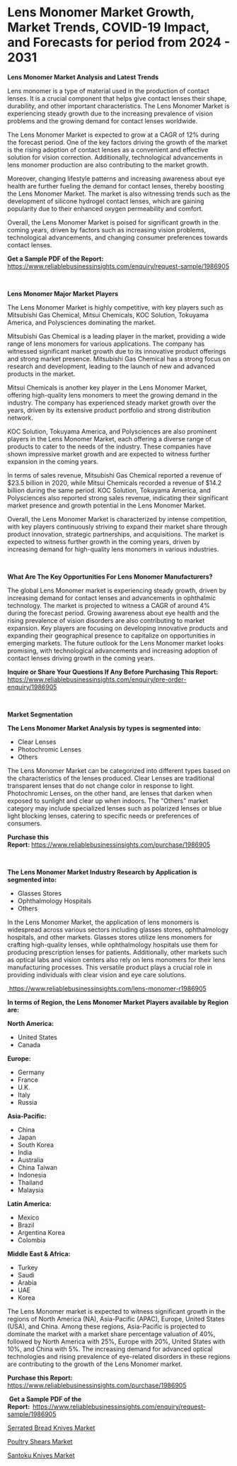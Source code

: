 <p><h1>Lens Monomer Market Growth, Market Trends, COVID-19 Impact, and Forecasts for period from 2024 - 2031</h1></p><p><strong>Lens Monomer Market Analysis and Latest Trends</strong></p>
<p><p>Lens monomer is a type of material used in the production of contact lenses. It is a crucial component that helps give contact lenses their shape, durability, and other important characteristics. The Lens Monomer Market is experiencing steady growth due to the increasing prevalence of vision problems and the growing demand for contact lenses worldwide.</p><p>The Lens Monomer Market is expected to grow at a CAGR of 12% during the forecast period. One of the key factors driving the growth of the market is the rising adoption of contact lenses as a convenient and effective solution for vision correction. Additionally, technological advancements in lens monomer production are also contributing to the market growth.</p><p>Moreover, changing lifestyle patterns and increasing awareness about eye health are further fueling the demand for contact lenses, thereby boosting the Lens Monomer Market. The market is also witnessing trends such as the development of silicone hydrogel contact lenses, which are gaining popularity due to their enhanced oxygen permeability and comfort.</p><p>Overall, the Lens Monomer Market is poised for significant growth in the coming years, driven by factors such as increasing vision problems, technological advancements, and changing consumer preferences towards contact lenses.</p></p>
<p><strong>Get a Sample PDF of the Report:&nbsp;</strong> <a href="https://www.reliablebusinessinsights.com/enquiry/request-sample/1986905">https://www.reliablebusinessinsights.com/enquiry/request-sample/1986905</a></p>
<p>&nbsp;</p>
<p><strong>Lens Monomer Major Market Players</strong></p>
<p><p>The Lens Monomer Market is highly competitive, with key players such as Mitsubishi Gas Chemical, Mitsui Chemicals, KOC Solution, Tokuyama America, and Polysciences dominating the market. </p><p>Mitsubishi Gas Chemical is a leading player in the market, providing a wide range of lens monomers for various applications. The company has witnessed significant market growth due to its innovative product offerings and strong market presence. Mitsubishi Gas Chemical has a strong focus on research and development, leading to the launch of new and advanced products in the market.</p><p>Mitsui Chemicals is another key player in the Lens Monomer Market, offering high-quality lens monomers to meet the growing demand in the industry. The company has experienced steady market growth over the years, driven by its extensive product portfolio and strong distribution network.</p><p>KOC Solution, Tokuyama America, and Polysciences are also prominent players in the Lens Monomer Market, each offering a diverse range of products to cater to the needs of the industry. These companies have shown impressive market growth and are expected to witness further expansion in the coming years.</p><p>In terms of sales revenue, Mitsubishi Gas Chemical reported a revenue of $23.5 billion in 2020, while Mitsui Chemicals recorded a revenue of $14.2 billion during the same period. KOC Solution, Tokuyama America, and Polysciences also reported strong sales revenue, indicating their significant market presence and growth potential in the Lens Monomer Market. </p><p>Overall, the Lens Monomer Market is characterized by intense competition, with key players continuously striving to expand their market share through product innovation, strategic partnerships, and acquisitions. The market is expected to witness further growth in the coming years, driven by increasing demand for high-quality lens monomers in various industries.</p></p>
<p>&nbsp;</p>
<p><strong>What Are The Key Opportunities For Lens Monomer Manufacturers?</strong></p>
<p><p>The global Lens Monomer market is experiencing steady growth, driven by increasing demand for contact lenses and advancements in ophthalmic technology. The market is projected to witness a CAGR of around 4% during the forecast period. Growing awareness about eye health and the rising prevalence of vision disorders are also contributing to market expansion. Key players are focusing on developing innovative products and expanding their geographical presence to capitalize on opportunities in emerging markets. The future outlook for the Lens Monomer market looks promising, with technological advancements and increasing adoption of contact lenses driving growth in the coming years.</p></p>
<p><strong>Inquire or Share Your Questions If Any Before Purchasing This Report:</strong> <a href="https://www.reliablebusinessinsights.com/enquiry/pre-order-enquiry/1986905">https://www.reliablebusinessinsights.com/enquiry/pre-order-enquiry/1986905</a></p>
<p>&nbsp;</p>
<p><strong>Market Segmentation</strong></p>
<p><strong>The Lens Monomer Market Analysis by types is segmented into:</strong></p>
<p><ul><li>Clear Lenses</li><li>Photochromic Lenses</li><li>Others</li></ul></p>
<p><p>The Lens Monomer Market can be categorized into different types based on the characteristics of the lenses produced. Clear Lenses are traditional transparent lenses that do not change color in response to light. Photochromic Lenses, on the other hand, are lenses that darken when exposed to sunlight and clear up when indoors. The "Others" market category may include specialized lenses such as polarized lenses or blue light blocking lenses, catering to specific needs or preferences of consumers.</p></p>
<p><strong>Purchase this Report:&nbsp;</strong><a href="https://www.reliablebusinessinsights.com/purchase/1986905">https://www.reliablebusinessinsights.com/purchase/1986905</a></p>
<p>&nbsp;</p>
<p><strong>The Lens Monomer Market Industry Research by Application is segmented into:</strong></p>
<p><ul><li>Glasses Stores</li><li>Ophthalmology Hospitals</li><li>Others</li></ul></p>
<p><p>In the Lens Monomer Market, the application of lens monomers is widespread across various sectors including glasses stores, ophthalmology hospitals, and other markets. Glasses stores utilize lens monomers for crafting high-quality lenses, while ophthalmology hospitals use them for producing prescription lenses for patients. Additionally, other markets such as optical labs and vision centers also rely on lens monomers for their lens manufacturing processes. This versatile product plays a crucial role in providing individuals with clear vision and eye care solutions.</p></p>
<p><a href="https://www.reliablebusinessinsights.com/lens-monomer-r1986905">&nbsp;https://www.reliablebusinessinsights.com/lens-monomer-r1986905</a></p>
<p><strong>In terms of Region, the Lens Monomer Market Players available by Region are:</strong></p>
<p>
    <p> <strong> North America: </strong>
        <ul>
            <li>United States</li>
            <li>Canada</li>
        </ul>
        </p> 
    <p> <strong> Europe: </strong>
        <ul>
            <li>Germany</li>
            <li>France</li>
            <li>U.K.</li>
            <li>Italy</li>
            <li>Russia</li>
        </ul>
        </p> 
    <p> <strong> Asia-Pacific: </strong>
        <ul>
            <li>China</li>
            <li>Japan</li>
            <li>South Korea</li>
            <li>India</li>
            <li>Australia</li>
            <li>China Taiwan</li>
            <li>Indonesia</li>
            <li>Thailand</li>
            <li>Malaysia</li>
        </ul>
        </p> 
    <p> <strong> Latin America: </strong>
        <ul>
            <li>Mexico</li>
            <li>Brazil</li>
            <li>Argentina Korea</li>
            <li>Colombia</li>
        </ul>
        </p> 
    <p> <strong> Middle East & Africa: </strong>
        <ul>
            <li>Turkey</li>
            <li>Saudi</li>
            <li>Arabia</li>
            <li>UAE</li>
            <li>Korea</li>
        </ul>
    </p>
    </p>
<p><p>The Lens Monomer market is expected to witness significant growth in the regions of North America (NA), Asia-Pacific (APAC), Europe, United States (USA), and China. Among these regions, Asia-Pacific is projected to dominate the market with a market share percentage valuation of 40%, followed by North America with 25%, Europe with 20%, United States with 10%, and China with 5%. The increasing demand for advanced optical technologies and rising prevalence of eye-related disorders in these regions are contributing to the growth of the Lens Monomer market.</p></p>
<p><strong>Purchase this Report: </strong><a href="https://www.reliablebusinessinsights.com/purchase/1986905">https://www.reliablebusinessinsights.com/purchase/1986905</a></p>
<p>&nbsp;<strong>Get a Sample PDF of the Report:&nbsp;&nbsp;</strong><a href="https://www.reliablebusinessinsights.com/enquiry/request-sample/1986905">https://www.reliablebusinessinsights.com/enquiry/request-sample/1986905</a></p>
<p><strong></strong></p>
<p><p><a href="https://github.com/theanastasiyah/Market-Research-Report-List-1/blob/main/serrated-bread-knives-market.md">Serrated Bread Knives Market</a></p><p><a href="https://github.com/lukmanduiky01/Market-Research-Report-List-1/blob/main/poultry-shears-market.md">Poultry Shears Market</a></p><p><a href="https://github.com/khlifeservices/Market-Research-Report-List-1/blob/main/santoku-knives-market.md">Santoku Knives Market</a></p></p>